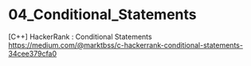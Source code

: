 # 04_Conditional_Statements
[C++] HackerRank : Conditional Statements
https://medium.com/@marktbss/c-hackerrank-conditional-statements-34cee379cfa0
